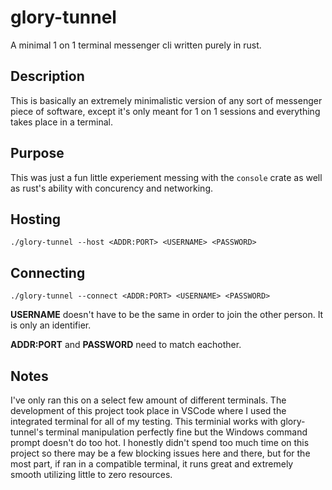 # glory-tunnel
A minimal 1 on 1 terminal messenger cli written purely in rust.

## Description
This is basically an extremely minimalistic version of any sort of messenger piece of software, except it's only meant for 1 on 1 sessions and everything takes place in a terminal.

## Purpose
This was just a fun little experiement messing with the `console` crate as well as rust's ability with concurency and networking.

## Hosting
`./glory-tunnel --host <ADDR:PORT> <USERNAME> <PASSWORD>`

## Connecting
`./glory-tunnel --connect <ADDR:PORT> <USERNAME> <PASSWORD>`

**USERNAME** doesn't have to be the same in order to join the other person. It is only an identifier.

**ADDR:PORT** and **PASSWORD** need to match eachother.

## Notes
I've only ran this on a select few amount of different terminals. The development of this project took place in VSCode where I used the integrated terminal for all of my testing. This terminial works with glory-tunnel's terminal manipulation perfectly fine but the Windows command prompt doesn't do too hot. I honestly didn't spend too much time on this project so there may be a few blocking issues here and there, but for the most part, if ran in a compatible terminal, it runs great and extremely smooth utilizing little to zero resources.
